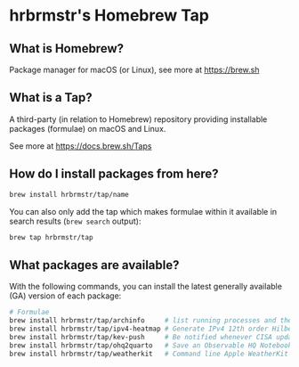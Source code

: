 # hrbrmstr's Homebrew Tap

## What is Homebrew?

Package manager for macOS (or Linux), see more at https://brew.sh

## What is a Tap?

A third-party (in relation to Homebrew) repository providing installable
packages (formulae) on macOS and Linux.

See more at https://docs.brew.sh/Taps

## How do I install packages from here?

```sh
brew install hrbrmstr/tap/name
```

You can also only add the tap which makes formulae within it
available in search results (`brew search` output):

```sh
brew tap hrbrmstr/tap
```

## What packages are available?

With the following commands, you can install the latest generally available (GA) version of each package:
```sh
# Formulae
brew install hrbrmstr/tap/archinfo     # list running processes and the architecture they are running under
brew install hrbrmstr/tap/ipv4-heatmap # Generate IPv4 12th order Hilbert heatmaps from a file of IPv4 addresses.
brew install hrbrmstr/tap/kev-push     # Be notified whenever CISA updates their Known Exploited Vulnerabilities (KEV) Catalog.
brew install hrbrmstr/tap/ohq2quarto   # Save an Observable HQ Notebook to a Quarto project.
brew install hrbrmstr/tap/weatherkit   # Command line Apple WeatherKit REST API weather conditions and hourly/daily foreacast utility
```

